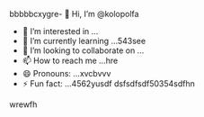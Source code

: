 bbbbbcxygre- 👋 Hi, I’m @kolopolfa
- 👀 I’m interested in ...
- 🌱 I’m currently learning ...543see
- 💞️ I’m looking to collaborate on ...
- 📫 How to reach me ...hre
- 😄 Pronouns: ...xvcbvvv
- ⚡ Fun fact: ...4562yusdf
dsfsdfsdf50354sdfhn
<!---bvfv15sdds
kolopolfa/kolopolfa is a ✨ special ✨ repository bdsrwefecause its `README.md` (this file) appears on your GitHub profile.564552
You can click the Preview link to take a look at your changes.543hnjmmjjmkui
--->
wrewfh
